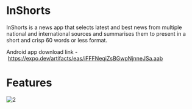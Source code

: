 # InShorts
InShorts is a news app that selects latest and best news from multiple national and international sources and summarises them to present in a short and crisp 60 words or less format.

Android app download link - https://expo.dev/artifacts/eas/iFFFNeqiZsBGwpNjnneJSa.aab

# Features
![2](https://user-images.githubusercontent.com/69580700/200686665-612804f7-3dbc-40d4-a225-699fe46d0f87.png)
